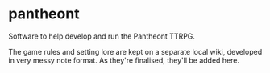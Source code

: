 # pantheont
Software to help develop and run the Pantheont TTRPG.

The game rules and setting lore are kept on a separate local wiki, developed in very messy note format. As they're finalised, they'll be added here.